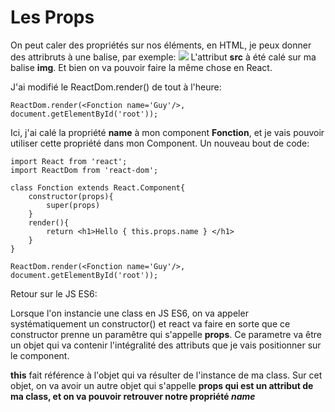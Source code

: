 <h1>Les Props</h1>

On peut caler des propriétés sur nos éléments, en HTML, je peux donner des attribruts à une balise, par exemple:
<img src="..." />
L'attribut <strong>src</strong> à été calé sur ma balise <strong>img</strong>.
Et bien on va pouvoir faire la même chose en React.

J'ai modifié le ReactDom.render() de tout à l'heure:

```
ReactDom.render(<Fonction name='Guy'/>, document.getElementById('root'));
```

Ici, j'ai calé la propriété <strong>name</strong> à mon component <strong>Fonction</strong>, et je vais pouvoir utiliser cette propriété dans mon Component.
Un nouveau bout de code:

```
import React from 'react';
import ReactDom from 'react-dom';

class Fonction extends React.Component{
    constructor(props){
        super(props)
    }
    render(){
        return <h1>Hello { this.props.name } </h1>
    }
}

ReactDom.render(<Fonction name='Guy'/>, document.getElementById('root'));

```

Retour sur le JS ES6:

Lorsque l'on instancie une class en JS ES6, on va appeler systématiquement un constructor() et react va faire en sorte que ce constructor prenne un paramêtre qui s'appelle <strong>props</strong>. Ce parametre va être un objet qui va contenir l'intégralité des attributs que je vais positionner sur le component.



<strong>this</strong> fait référence à l'objet qui va résulter de l'instance de ma class. Sur cet objet, on va avoir un autre objet qui s'appelle <strong>props</props> qui est un attribut de ma class, 
et on va pouvoir retrouver notre propriété *name*
